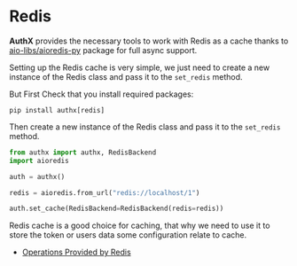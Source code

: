 # Redis

**AuthX** provides the necessary tools to work with Redis as a cache thanks to [aio-libs/aioredis-py](https://github.com/aio-libs/aioredis-py) package for full async support.

Setting up the Redis cache is very simple, we just need to create a new instance of the Redis class and pass it to the `set_redis` method.

But First Check that you install required packages:

```shell
pip install authx[redis]
```

Then create a new instance of the Redis class and pass it to the `set_redis` method.

```python
from authx import authx, RedisBackend
import aioredis

auth = authx()

redis = aioredis.from_url("redis://localhost/1")

auth.set_cache(RedisBackend=RedisBackend(redis=redis))
```

Redis cache is a good choice for caching, that why we need to use it to store the token or users data some configuration relate to cache.

- [Operations Provided by Redis](redis.md)
